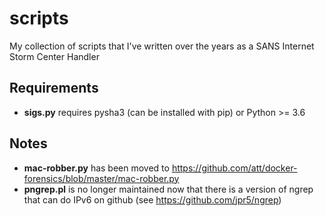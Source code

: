 # scripts
My collection of scripts that I've written over the years as a SANS Internet Storm Center Handler

## Requirements

+ **sigs.py** requires pysha3 (can be installed with pip) or Python >= 3.6

## Notes
+ **mac-robber.py** has been moved to <https://github.com/att/docker-forensics/blob/master/mac-robber.py>
+ **pngrep.pl** is no longer maintained now that there is a version of ngrep that can do IPv6 on github
(see <https://github.com/jpr5/ngrep>)
